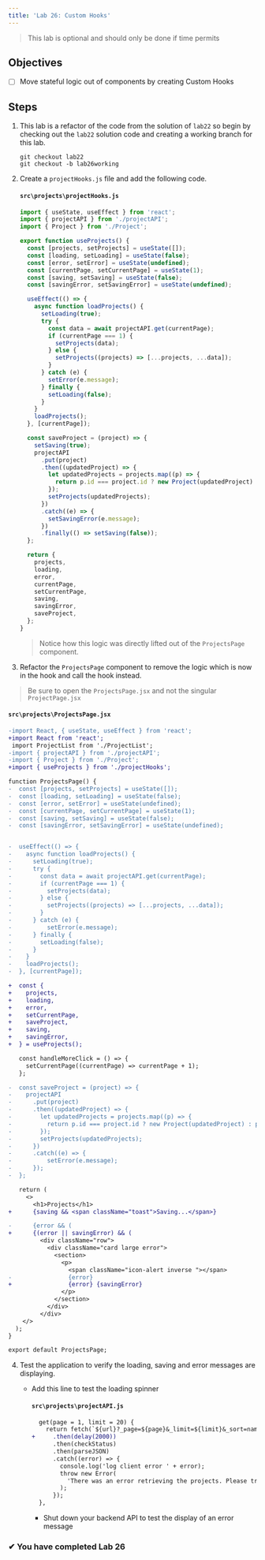 ```yaml
---
title: 'Lab 26: Custom Hooks'
---
```


> This lab is optional and should only be done if time permits

## Objectives

- [ ] Move stateful logic out of components by creating Custom Hooks

## Steps

1. This lab is a refactor of the code from the solution of `lab22` so begin by checking out the `lab22` solution code and creating a working branch for this lab.

   ```
   git checkout lab22
   git checkout -b lab26working
   ```

2. Create a `projectHooks.js` file and add the following code.

   #### `src\projects\projectHooks.js`

   ```js
   import { useState, useEffect } from 'react';
   import { projectAPI } from './projectAPI';
   import { Project } from './Project';

   export function useProjects() {
     const [projects, setProjects] = useState([]);
     const [loading, setLoading] = useState(false);
     const [error, setError] = useState(undefined);
     const [currentPage, setCurrentPage] = useState(1);
     const [saving, setSaving] = useState(false);
     const [savingError, setSavingError] = useState(undefined);

     useEffect(() => {
       async function loadProjects() {
         setLoading(true);
         try {
           const data = await projectAPI.get(currentPage);
           if (currentPage === 1) {
             setProjects(data);
           } else {
             setProjects((projects) => [...projects, ...data]);
           }
         } catch (e) {
           setError(e.message);
         } finally {
           setLoading(false);
         }
       }
       loadProjects();
     }, [currentPage]);

     const saveProject = (project) => {
       setSaving(true);
       projectAPI
         .put(project)
         .then((updatedProject) => {
           let updatedProjects = projects.map((p) => {
             return p.id === project.id ? new Project(updatedProject) : p;
           });
           setProjects(updatedProjects);
         })
         .catch((e) => {
           setSavingError(e.message);
         })
         .finally(() => setSaving(false));
     };

     return {
       projects,
       loading,
       error,
       currentPage,
       setCurrentPage,
       saving,
       savingError,
       saveProject,
     };
   }
   ```

   > Notice how this logic was directly lifted out of the `ProjectsPage` component.

3. Refactor the `ProjectsPage` component to remove the logic which is now in the hook and call the hook instead.

> Be sure to open the `ProjectsPage.jsx` and not the singular `ProjectPage.jsx`

#### `src\projects\ProjectsPage.jsx`

```diff
-import React, { useState, useEffect } from 'react';
+import React from 'react';
 import ProjectList from './ProjectList';
-import { projectAPI } from './projectAPI';
-import { Project } from './Project';
+import { useProjects } from './projectHooks';

function ProjectsPage() {
-  const [projects, setProjects] = useState([]);
-  const [loading, setLoading] = useState(false);
-  const [error, setError] = useState(undefined);
-  const [currentPage, setCurrentPage] = useState(1);
-  const [saving, setSaving] = useState(false);
-  const [savingError, setSavingError] = useState(undefined);


-  useEffect(() => {
-    async function loadProjects() {
-      setLoading(true);
-      try {
-        const data = await projectAPI.get(currentPage);
-        if (currentPage === 1) {
-          setProjects(data);
-        } else {
-          setProjects((projects) => [...projects, ...data]);
-        }
-      } catch (e) {
-          setError(e.message);
-      } finally {
-        setLoading(false);
-      }
-    }
-    loadProjects();
-  }, [currentPage]);

+  const {
+    projects,
+    loading,
+    error,
+    setCurrentPage,
+    saveProject,
+    saving,
+    savingError,
+  } = useProjects();

   const handleMoreClick = () => {
     setCurrentPage((currentPage) => currentPage + 1);
   };

-  const saveProject = (project) => {
-    projectAPI
-      .put(project)
-      .then((updatedProject) => {
-        let updatedProjects = projects.map((p) => {
-          return p.id === project.id ? new Project(updatedProject) : p;
-        });
-        setProjects(updatedProjects);
-      })
-      .catch((e) => {
-          setError(e.message);
-      });
-  };

   return (
     <>
       <h1>Projects</h1>
+      {saving && <span className="toast">Saving...</span>}

-      {error && (
+      {(error || savingError) && (
         <div className="row">
           <div className="card large error">
             <section>
               <p>
                 <span className="icon-alert inverse "></span>
-                {error}
+                {error} {savingError}
               </p>
             </section>
           </div>
         </div>
    </>
  );
}

export default ProjectsPage;

```

4. Test the application to verify the loading, saving and error messages are displaying.

   - Add this line to test the loading spinner

     #### `src\projects\projectAPI.js`

     ```diff
       get(page = 1, limit = 20) {
         return fetch(`${url}?_page=${page}&_limit=${limit}&_sort=name`)
     +     .then(delay(2000))
           .then(checkStatus)
           .then(parseJSON)
           .catch((error) => {
             console.log('log client error ' + error);
             throw new Error(
               'There was an error retrieving the projects. Please try again.'
             );
           });
       },
     ```

     - Shut down your backend API to test the display of an error message

### &#10004; You have completed Lab 26
